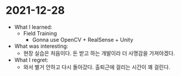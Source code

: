 # 2021-12-28

- What I learned: 
  - Field Training
    - Gonna use OpenCV + RealSense + Unity
- What was interesting: 
  - 현장 실습은 처음이다. 돈 받고 하는 개발이라 더 사명감을 가져야겠다.
- What I regret: 
  - 와서 별거 안하고 다시 돌아갔다. 출퇴근에 걸리는 시간이 꽤 걸린다.